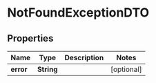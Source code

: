 

# NotFoundExceptionDTO


## Properties

| Name | Type | Description | Notes |
|------------ | ------------- | ------------- | -------------|
|**error** | **String** |  |  [optional] |



